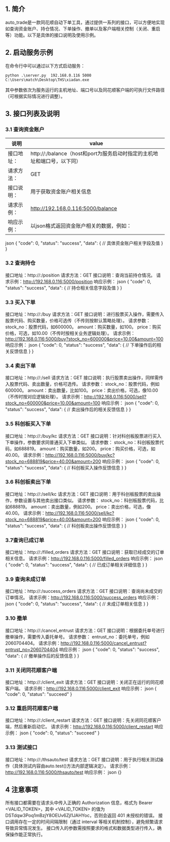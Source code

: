 ## 1. 简介
auto_trade是一款同花顺自动下单工具，通过提供一系列的接口，可以方便地实现如查询资金账户、持仓情况、下单操作、撤单以及客户端相关控制（关闭、重启等）功能。以下是具体的接口说明及使用示例。

## 2. 启动服务示例
在命令行中可以通过以下方式启动服务：
```
python .\server.py  192.168.0.116 5000 C:\Users\match\Desktop\THS\xiadan.exe
```

其中参数依次为服务运行的主机地址、端口号以及同花顺客户端的可执行文件路径（可根据实际情况进行调整）。



## 3. 接口列表及说明
### 3.1 查询资金账户
| 说明 | value |
| --- | ---|
|接口地址：|http://<host>:<port>/balance（host和port为服务启动时指定的主机地址和端口号，以下同）|
|请求方法：|GET|
|接口说明：|用于获取资金账户相关信息|
|请求示例：|http://192.168.0.116:5000/balance|
|响应示例：|以json格式返回资金账户相关的数据，例如：|
json
{
    "code": 0,
    "status": "success",
    "data": {
        // 具体资金账户相关字段及值
    }
}
### 3.2 查询持仓
接口地址：http://<host>:<port>/position
请求方法：GET
接口说明：查询当前持仓情况。
请求示例：http://192.168.0.116:5000/position
响应示例：
json
{
    "code": 0,
    "status": "success",
    "data": {
        // 持仓相关信息字段及值
    }
}
### 3.3 买入下单
接口地址：http://<host>:<port>/buy
请求方法：GET
接口说明：进行股票买入操作，需要传入股票代码、购买数量，价格可选传（不传则按默认策略处理）。
请求参数：
stock_no：股票代码，如600000。
amount：购买数量，如100。
price：购买价格，可选，如10.00（不传时按相关业务逻辑处理）。
请求示例：http://192.168.0.116:5000/buy?stock_no=600000&price=10.00&amount=100
响应示例：
json
{
    "code": 0,
    "status": "success",
    "data": {
        // 下单操作后的相关反馈信息
    }
}
### 3.4 卖出下单
接口地址：http://<host>:<port>/sell
请求方法：GET
接口说明：执行股票卖出操作，同样需传入股票代码、卖出数量，价格可选传。
请求参数：
stock_no：股票代码，例如600000。
amount：卖出数量，比如100。
price：卖出价格，可选，像10.00（不传时按对应逻辑处理）。
请求示例：http://192.168.0.116:5000/sell?stock_no=600000&price=10.00&amount=100
响应示例：
json
{
    "code": 0,
    "status": "success",
    "data": {
        // 卖出操作后的相关反馈信息
    }
}
### 3.5 科创板买入下单
接口地址：http://<host>:<port>/buy/kc
请求方法：GET
接口说明：针对科创板股票进行买入下单操作，参数要求同普通买入下单类似。
请求参数：
stock_no：科创板股票代码，如688819。
amount：购买数量，如200。
price：购买价格，可选，如40.00。
请求示例：http://192.168.0.116:5000/buy/kc?stock_no=688819&price=40.00&amount=200
响应示例：
json
{
    "code": 0,
    "status": "success",
    "data": {
        // 科创板买入操作反馈信息
    }
}
### 3.6 科创板卖出下单
接口地址：http://<host>:<port>/sell/kc
请求方法：GET
接口说明：用于科创板股票的卖出操作，参数设置与其他卖出接口类似。
请求参数：
stock_no：科创板股票代码，比如688819。
amount：卖出数量，例如200。
price：卖出价格，可选，像40.00。
请求示例：http://192.168.0.116:5000/sell/kc?stock_no=688819&price=40.00&amount=200
响应示例：
json
{
    "code": 0,
    "status": "success",
    "data": {
        // 科创板卖出操作反馈信息
    }
}
### 3.7查询已成订单
接口地址：http://<host>:<port>/filled_orders
请求方法：GET
接口说明：获取已经成交的订单相关信息。
请求示例：http://192.168.0.116:5000/filled_orders
响应示例：
json
{
    "code": 0,
    "status": "success",
    "data": {
        // 已成订单相关详细信息
    }
}
### 3.9 查询未成订单
接口地址：http://<host>:<port>/success_orders
请求方法：GET
接口说明：查询尚未成交的订单情况。
请求示例：http://192.168.0.116:5000/success_orders
响应示例：
json
{
    "code": 0,
    "status": "success",
    "data": {
        // 未成订单相关信息
    }
}
### 3.10 撤单
接口地址：http://<host>:<port>/cancel_entrust
请求方法：GET
接口说明：根据委托单号进行撤单操作，需要传入委托单号。
请求参数：
entrust_no：委托单号，例如2060704404。
请求示例：http://192.168.0.116:5000/cancel_entrust?entrust_no=2060704404
响应示例：
json
{
    "code": 0,
    "status": "success",
    "data": {
        // 撤单操作后的反馈信息
    }
}
### 3.11 关闭同花顺客户端
接口地址：http://<host>:<port>/client_exit
请求方法：GET
接口说明：关闭正在运行的同花顺客户端。
请求示例：http://192.168.0.116:5000/client_exit
响应示例：
json
{
    "code": 0,
    "status": "succeed"
}
### 3.12 重启同花顺客户端
接口地址：http://<host>:<port>/client_restart
请求方法：GET
接口说明：先关闭同花顺客户端，然后重新启动它。
请求示例：http://192.168.0.116:5000/client_restart
响应示例：
json
{
    "code": 0,
    "status": "succeed"
}
### 3.13 测试接口
接口地址：http://<host>:<port>/thsauto/test
请求方法：GET
接口说明：用于执行相关测试操作（具体测试内容由auto.test()方法内部逻辑决定）。
请求示例：http://192.168.0.116:5000/thsauto/test
响应示例：
json
{}
## 4 注意事项
所有接口都需要在请求头中传入正确的 Authorization 信息，格式为 Bearer <VALID_TOKEN>，其中 <VALID_TOKEN> 的值为 DSTdqw3Poq1mBzjY8OEUv6Zjl1JAHYoc，否则会返回 401 未授权的错误。
接口调用存在一定的时间间隔限制（通过 interval 等相关机制控制），避免频繁请求导致异常情况发生。
接口传入的参数需按照要求的格式和数据类型进行传入，确保操作能正常执行。

